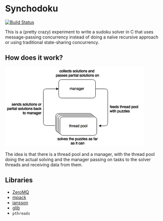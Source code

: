 # Synchodoku

[![Build Status](https://travis-ci.org/xfbs/synchrodoku.svg?branch=master)](https://travis-ci.org/xfbs/synchrodoku)

This is a (pretty crazy) experiment to write
a sudoku solver in C that uses message-passing
concurrency instead of doing a naïve recursive approach
or using traditional state-sharing concurrency.

## How does it work?

![diagram](diagram.png)

The idea is that there is a thread pool and a
manager, with the thread pool doing the actual
solving and the manager passing on tasks to
the solver threads and receiving data from
them.

## Libraries

 -  [ZeroMQ](http://zeromq.org)
 -  [mpack](https://github.com/ludocode/mpack)
 -  [jansson](http://www.digip.org/jansson/)
 -  [glib](https://developer.gnome.org/glib/2.48/)
 -  `pthreads`

